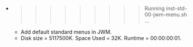 * >>>>>>>>> Running inst-std-00-jwm-menu.sh ...
  * Add default standard menus in JWM.
  * Disk size = 5117500K. Space Used = 32K. Runtime = 00:00:00:01.
